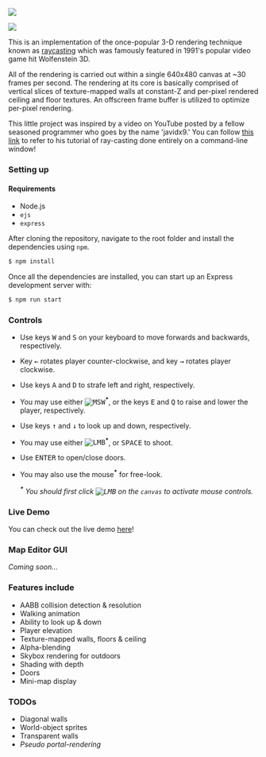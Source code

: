 <img src="https://github.com/emre-aki/raycast.js/blob/master/images/RayCast.js-medium.png?raw=true"></img>

<img src="https://media4.giphy.com/media/agn2uFHzPWa4TLWQwx/giphy.gif"></img>

This is an implementation of the once-popular 3-D rendering technique known as [raycasting](https://en.wikipedia.org/wiki/Ray_casting) which was famously featured in 1991's popular video game hit Wolfenstein 3D.

All of the rendering is carried out within a single 640x480 canvas at ~30 frames per second. The rendering at its core is basically comprised of vertical slices of texture-mapped walls at constant-Z and per-pixel rendered ceiling and floor textures. An offscreen frame buffer is utilized to optimize per-pixel rendering.

This little project was inspired by a video on YouTube posted by a fellow seasoned programmer who goes by the name 'javidx9.' You can follow [this link](https://youtu.be/xW8skO7MFYw) to refer to his tutorial of ray-casting done entirely on a command-line window!


### Setting up
#### Requirements
- Node.js
- `ejs`
- `express`

After cloning the repository, navigate to the root folder and install the dependencies using `npm`.

```bash
$ npm install
```

Once all the dependencies are installed, you can start up an Express development server with:

```bash
$ npm run start
```

### Controls
- Use keys <kbd>W</kbd> and <kbd>S</kbd> on your keyboard to move forwards and backwards, respectively.
- Key <kbd>←</kbd> rotates player counter-clockwise, and key <kbd>→</kbd> rotates player clockwise.
- Use keys <kbd>A</kbd> and <kbd>D</kbd> to strafe left and right, respectively.
- You may use either <kbd>![MSW]</kbd><sup>__*__</sup>, or the keys <kbd>E</kbd> and <kbd>Q</kbd> to raise and lower the player, respectively.
- Use keys <kbd>↑</kbd> and <kbd>↓</kbd> to look up and down, respectively.
- You may use either <kbd>![LMB]</kbd><sup>__*__</sup>, or <kbd>SPACE</kbd> to shoot.
- Use <kbd>ENTER</kbd> to open/close doors.
- You may also use the mouse<sup>__*__</sup> for free-look.

  *<sup>__\*__</sup> You should first click <kbd>![LMB]</kbd> on the `canvas` to activate mouse controls.*


### Live Demo

You can check out the live demo [here](https://raycast-js.herokuapp.com)!


### Map Editor GUI

*Coming soon...*

### Features include
- AABB collision detection & resolution
- Walking animation
- Ability to look up & down
- Player elevation
- Texture-mapped walls, floors & ceiling
- Alpha-blending
- Skybox rendering for outdoors
- Shading with depth
- Doors
- Mini-map display

### TODOs
- Diagonal walls
- World-object sprites
- Transparent walls
- *Pseudo portal-rendering*

[LMB]: https://github.com/emre-aki/raycast.js/blob/master/images/lmb.png?raw=true (left mouse button)
[MSW]: https://github.com/emre-aki/raycast.js/blob/master/images/msw.png?raw=true (mouse scroll whell)
